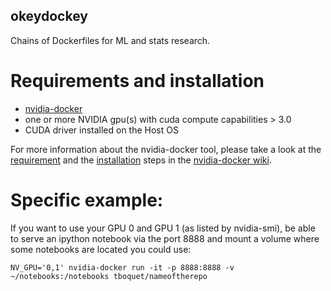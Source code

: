 **okeydockey**
---------------
Chains of Dockerfiles for ML and stats research.

**Requirements and installation**
==================================
- [nvidia-docker](https://github.com/NVIDIA/nvidia-docker)
- one or more NVIDIA gpu(s) with cuda compute capabilities > 3.0
- CUDA driver installed on the Host OS

For more information about the nvidia-docker tool, please take a look at the [requirement](https://github.com/NVIDIA/nvidia-docker/wiki/CUDA#requirements) and the [installation](https://github.com/NVIDIA/nvidia-docker/wiki/Installation) steps in the [nvidia-docker wiki](https://github.com/NVIDIA/nvidia-docker/wiki).

**Specific example:**
======================
If you want to use your GPU 0 and GPU 1 (as listed by nvidia-smi), be able to serve an ipython notebook via the port 8888 and mount a volume where some notebooks are located you could use:
```
NV_GPU='0,1' nvidia-docker run -it -p 8888:8888 -v ~/notebooks:/notebooks tboquet/nameoftherepo
```
